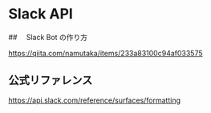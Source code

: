 # Slack API

##　 Slack Bot の作り方

https://qiita.com/namutaka/items/233a83100c94af033575

## 公式リファレンス

https://api.slack.com/reference/surfaces/formatting
